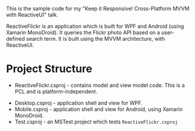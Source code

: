 This is the sample code for my "Keep it Responsive! Cross-Platform MVVM with ReactiveUI" talk.

ReactiveFlickr is an application which is built for WPF and Android (using Xamarin MonoDroid). It queries the Flickr photo API based on a user-defined search term. It is built using the MVVM architecture, with ReactiveUI.

# Project Structure
* ReactiveFlickr.csproj - contains model and view model code. This is a PCL and is platform-independent.
- Desktop.csproj - application shell and view for WPF.
- Mobile.csproj - application shell and view for Android, using Xamarin MonoDroid.
- Test.csproj - an MSTest project which tests `ReactiveFlickr.csproj`
